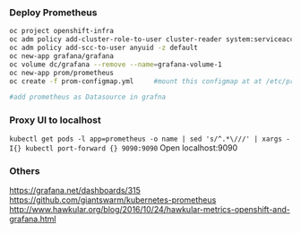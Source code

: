 ### Deploy Prometheus
```sh
oc project openshift-infra
oc adm policy add-cluster-role-to-user cluster-reader system:serviceaccount:openshift-infra:default
oc adm policy add-scc-to-user anyuid -z default 
oc new-app grafana/grafana  
oc volume dc/grafana --remove --name=grafana-volume-1
oc new-app prom/prometheus
oc create -f prom-configmap.yml     #mount this configmap at at /etc/prometheus/prometheus.yml

#add prometheus as Datasource in grafna  


```
### Proxy UI to localhost
`kubectl get pods -l app=prometheus -o name | sed 's/^.*\///' | xargs -I{} kubectl port-forward {} 9090:9090`
 Open localhost:9090   

### Others
https://grafana.net/dashboards/315
https://github.com/giantswarm/kubernetes-prometheus
http://www.hawkular.org/blog/2016/10/24/hawkular-metrics-openshift-and-grafana.html


